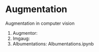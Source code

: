 # Augmentation

Augmentation in computer vision 

1. Augmentor: 
2. Imgaug:
3. Albumentations: Albumentations.ipynb

